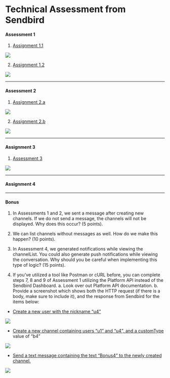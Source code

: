 # Technical Assessment from Sendbird

#### Assessment 1

1. <a href="https://drive.google.com/file/d/13LdKTxnW_zqOYl49Ya3Ka6c5fKR5niOc/view?usp=sharing"> Assignment 1.1  </a>
<img src="https://drive.google.com/uc?export=view&id=13LdKTxnW_zqOYl49Ya3Ka6c5fKR5niOc"> 

2. <a href="https://drive.google.com/file/d/11IbS6OxvpQtCP5keYu8ixx7I20SkBz6S/view?usp=sharing"> Assignment 1.2</a>
<img src="https://drive.google.com/uc?export=view&id=11IbS6OxvpQtCP5keYu8ixx7I20SkBz6S">

<hr />

#### Assessment 2 

1. <a href="https://drive.google.com/file/d/1X55LDn-s55IDm6KCzfZfZLDMgmeRTr16/view?usp=sharing"> Assignment 2.a </a>
<img src="https://drive.google.com/uc?export=view&id=1X55LDn-s55IDm6KCzfZfZLDMgmeRTr16">

2. <a href="https://drive.google.com/file/d/1cszQP1G2suB_iZkXxwI40HXYGbmonnJg/view?usp=sharing"> Assignment 2.b </a>
<img src="https://drive.google.com/uc?export=view&id=1cszQP1G2suB_iZkXxwI40HXYGbmonnJg">

<hr />

#### Assignment 3

1. <a href="https://drive.google.com/file/d/1hI9C_OBza75MNOzdV_7Pc19JgGpE8WWw/view?usp=sharing"> Assessment 3  </a>
<img src="https://drive.google.com/uc?export=view&id=1hI9C_OBza75MNOzdV_7Pc19JgGpE8WWw">

<hr />

#### Assignment 4 

<hr />

#### Bonus

1. In Assessments 1 and 2, we sent a message after creating new channels. If we do not
send a message, the channels will not be displayed. Why does this occur? (5 points).
2. We can list channels without messages as well. How do we make this happen? (10
points).
3. In Assessment 4, we generated notifications while viewing the channelList. You could
also generate push notifications while viewing the conversation. Why should you be
careful when implementing this type of logic? (15 points).

4. If you’ve utilized a tool like Postman or cURL before, you can complete steps 7, 8 and 9
of Assessment 1 utilizing the Platform API instead of the Sendbird Dashboard.
a. Look over out Platform API documentation.
b. Provide a screenshot which shows both the HTTP request (if there is a body,
make sure to include it), and the response from Sendbird for the items below:

- <a href="https://drive.google.com/file/d/1tfmwOXEfa5t8FSdv4zBLFFYuzMAR3s_-/view?usp=sharing"> Create a new user with the nickname “u4” </a>

<img src="https://drive.google.com/uc?export=view&id=1tfmwOXEfa5t8FSdv4zBLFFYuzMAR3s_-">

- <a href="https://drive.google.com/file/d/1UJcPea1KlEQ0UigFWTCmGdm_Ho3vrWsP/view?usp=sharing"> Create a new channel containing users “u1” and “u4”, and a customType </a>
value of “b4”

<img src="https://drive.google.com/uc?export=view&id=1UJcPea1KlEQ0UigFWTCmGdm_Ho3vrWsP">

- <a href="https://drive.google.com/file/d/15P3ahBJ2sf6rx2BAHtHt4Nwi3OPLBJ1D/view?usp=sharing"> Send a text message containing the text “Bonus4” to the newly created
channel. </a>

<img src="https://drive.google.com/uc?export=view&id=15P3ahBJ2sf6rx2BAHtHt4Nwi3OPLBJ1D">


